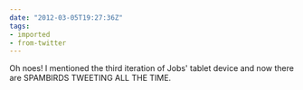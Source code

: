 ```yaml
---
date: "2012-03-05T19:27:36Z"
tags:
- imported
- from-twitter
---
```

Oh noes\! I mentioned the third iteration of Jobs' tablet device and now there are SPAMBIRDS TWEETING ALL THE TIME.
